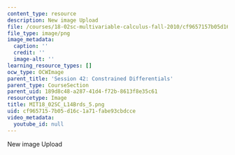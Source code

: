 ```yaml
---
content_type: resource
description: New image Upload
file: /courses/18-02sc-multivariable-calculus-fall-2010/cf9657157b05d16c1a71fabe93cbdcce_MIT18_02SC_L14Brds_5.png
file_type: image/png
image_metadata:
  caption: ''
  credit: ''
  image-alt: ''
learning_resource_types: []
ocw_type: OCWImage
parent_title: 'Session 42: Constrained Differentials'
parent_type: CourseSection
parent_uid: 189d8c48-a287-41d4-f72b-8613f8e35c61
resourcetype: Image
title: MIT18_02SC_L14Brds_5.png
uid: cf965715-7b05-d16c-1a71-fabe93cbdcce
video_metadata:
  youtube_id: null
---
```

New image Upload

